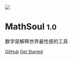 ![](http://p6un02lk4.bkt.clouddn.com/bianselong.png)

# MathSoul <small>1.0</small>

 <font size="3">数学是解释世界最性感的工具</font>


[GitHub](https://github.com/hackpython/MathSoul/)
[Get Started](#MathSoul)


<!-- 背景色 -->

